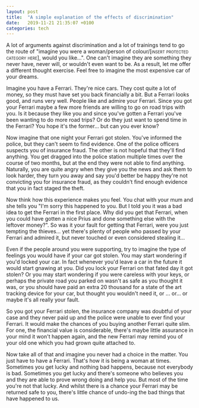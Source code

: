 ```yaml
---
layout: post
title:  "A simple explanation of the effects of discrimination"
date:   2019-11-21 21:35:07 +0100
categories: tech
---
```


A lot of arguments against discrimination and a lot of trainings tend to go the route of "imagine you were a woman/person of colour/<span style="font-variant:small-caps;">[insert protected category here]</span>, would you like...". One can't imagine they are something they never have, never will, or wouldn't even want to be. As a result, let me offer a different thought exercise. Feel free to imagine the most expensive car of your dreams. 

Imagine you have a Ferrari. They're nice cars. They cost quite a lot of money, so they must have set you back financially a bit. But a Ferrari looks good, and runs very well. People like and admire your Ferrari. Since you got your Ferrari maybe a few more friends are willing to go on road trips with you. Is it because they like you and since you've gotten a Ferrari you've been wanting to do more road trips? Or do they just want to spend time in the Ferrari? You hope it's the former... but can you ever know?

Now imagine that one night your Ferrari got stolen. You've informed the police, but they can't seem to find evidence. One of the police officers suspects you of insurance fraud. The other is not hopeful that they'll find anything. You get dragged into the police station multiple times over the course of two months, but at the end they were not able to find anything. Naturally, you are quite angry when they give you the news and ask them to look harder, they turn you away and say you'd better be happy they're not convicting you for insurance fraud, as they couldn't find enough evidence that you in fact staged the theft.

Now think how this experience makes you feel. You chat with your mum and she tells you "I'm sorry this happened to you. But I told you it was a bad idea to get the Ferrari in the first place. Why did you get that Ferrari, when you could have gotten a nice Prius and done something else with the leftover money?". So was it your fault for getting that Ferrari, were you just tempting the thieves... yet there's plenty of people who passed by your Ferrari and admired it, but never touched or even considered stealing it...

Even if the people around you were supporting, try to imagine the type of feelings you would have if your car got stolen. You may start wondering if you'd locked your car. In fact whenever you'd leave a car in the future it would start gnawing at you. Did you lock your Ferrari on that fated day it got stolen? Or you may start wondering if you were careless with your keys, or perhaps the private road you parked on wasn't as safe as you thought it was, or you should have paid an extra 20 thousand for a state of the art tracking device for your car, but thought you wouldn't need it, or ... or... or maybe it's all really your fault.

So you got your Ferrari stolen, the insurance company was doubtful of your case and they never paid up and the police were unable to ever find your Ferrari. It would make the chances of you buying another Ferrari quite slim. For one, the financial value is considerable, there's maybe little assurance in your mind it won't happen again, and the new Ferrari may remind you of your old one which you had grown quite attached to.

Now take all of that and imagine you never had a choice in the matter. You just have to have a Ferrari. That's how it is being a woman at times. Sometimes you get lucky and nothing bad happens, because not everybody is bad. Sometimes you get lucky and there's someone who believes you and they are able to prove wrong doing and help you. But most of the time you're not that lucky. And whilst there is a chance your Ferrari may be returned safe to you, there's little chance of undo-ing the bad things that have happened to us.
